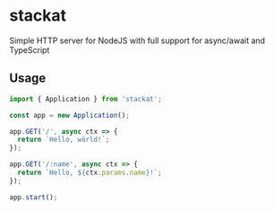 # stackat

Simple HTTP server for NodeJS with full support for async/await and TypeScript


## Usage

```typescript
import { Application } from 'stackat';

const app = new Application();

app.GET('/', async ctx => {
  return `Hello, wörld!`;
});

app.GET('/:name', async ctx => {
  return `Hello, ${ctx.params.name}!`;
});

app.start();
```


